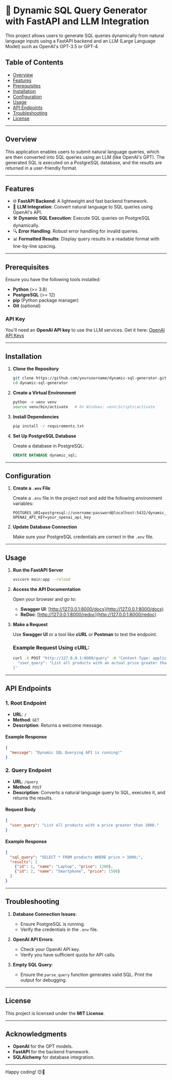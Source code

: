 
# 🚀 Dynamic SQL Query Generator with FastAPI and LLM Integration

This project allows users to generate SQL queries dynamically from natural language inputs using a FastAPI backend and an LLM (Large Language Model) such as OpenAI's GPT-3.5 or GPT-4.

## **Table of Contents**

- [Overview](#overview)
- [Features](#features)
- [Prerequisites](#prerequisites)
- [Installation](#installation)
- [Configuration](#configuration)
- [Usage](#usage)
- [API Endpoints](#api-endpoints)
- [Troubleshooting](#troubleshooting)
- [License](#license)

---

## **Overview**

This application enables users to submit natural language queries, which are then converted into SQL queries using an LLM (like OpenAI's GPT). The generated SQL is executed on a PostgreSQL database, and the results are returned in a user-friendly format.

---

## **Features**

- 🌐 **FastAPI Backend**: A lightweight and fast backend framework.
- 🤖 **LLM Integration**: Convert natural language to SQL queries using OpenAI's API.
- 🛠️ **Dynamic SQL Execution**: Execute SQL queries on PostgreSQL dynamically.
- 🔍 **Error Handling**: Robust error handling for invalid queries.
- 📊 **Formatted Results**: Display query results in a readable format with line-by-line spacing.

---

## **Prerequisites**

Ensure you have the following tools installed:

- **Python** (>= 3.8)
- **PostgreSQL** (>= 12)
- **pip** (Python package manager)
- **Git** (optional)

### **API Key**

You'll need an **OpenAI API key** to use the LLM services. Get it here: [OpenAI API Keys](https://platform.openai.com/account/api-keys)

---

## **Installation**

1. **Clone the Repository**

   ```bash
   git clone https://github.com/yourusername/dynamic-sql-generator.git
   cd dynamic-sql-generator
   ```

2. **Create a Virtual Environment**

   ```bash
   python -m venv venv
   source venv/bin/activate   # On Windows: venv\Scripts\activate
   ```

3. **Install Dependencies**

   ```bash
   pip install -r requirements.txt
   ```

4. **Set Up PostgreSQL Database**

   Create a database in PostgreSQL:

   ```sql
   CREATE DATABASE dynamic_sql;
   ```

---

## **Configuration**

1. **Create a `.env` File**

   Create a `.env` file in the project root and add the following environment variables:

   ```plaintext
   POSTGRES_URI=postgresql://username:password@localhost:5432/dynamic_sql
   OPENAI_API_KEY=your_openai_api_key
   ```

2. **Update Database Connection**

   Make sure your PostgreSQL credentials are correct in the `.env` file.

---

## **Usage**

1. **Run the FastAPI Server**

   ```bash
   uvicorn main:app --reload
   ```

2. **Access the API Documentation**

   Open your browser and go to:

   - **Swagger UI**: [http://127.0.0.1:8000/docs](http://127.0.0.1:8000/docs)
   - **ReDoc**: [http://127.0.0.1:8000/redoc](http://127.0.0.1:8000/redoc)

3. **Make a Request**

   Use **Swagger UI** or a tool like **cURL** or **Postman** to test the endpoint.

   ### Example Request Using cURL:

   ```bash
   curl -X POST "http://127.0.0.1:8000/query" -H "Content-Type: application/json" -d '{
     "user_query": "List all products with an actual price greater than 1000, rating above 4.5, and discount percentage above 50%"
   }'
   ```

---

## **API Endpoints**

### **1. Root Endpoint**

- **URL**: `/`
- **Method**: `GET`
- **Description**: Returns a welcome message.

#### **Example Response**

```json
{
  "message": "Dynamic SQL Querying API is running!"
}
```

### **2. Query Endpoint**

- **URL**: `/query`
- **Method**: `POST`
- **Description**: Converts a natural language query to SQL, executes it, and returns the results.

#### **Request Body**

```json
{
  "user_query": "List all products with a price greater than 1000."
}
```

#### **Example Response**

```json
{
  "sql_query": "SELECT * FROM products WHERE price > 1000;",
  "results": [
    {"id": 1, "name": "Laptop", "price": 1200},
    {"id": 2, "name": "Smartphone", "price": 1500}
  ]
}
```

---

## **Troubleshooting**

1. **Database Connection Issues**:
   - Ensure PostgreSQL is running.
   - Verify the credentials in the `.env` file.

2. **OpenAI API Errors**:
   - Check your OpenAI API key.
   - Verify you have sufficient quota for API calls.

3. **Empty SQL Query**:
   - Ensure the `parse_query` function generates valid SQL. Print the output for debugging.

---


## **License**

This project is licensed under the **MIT License**.

---

## **Acknowledgments**

- **OpenAI** for the GPT models.
- **FastAPI** for the backend framework.
- **SQLAlchemy** for database integration.

---

Happy coding! 😊🚀
